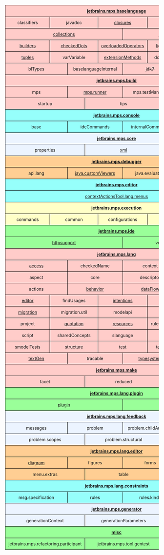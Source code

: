 <style type="text/css">
    
    .tg  {border-collapse:collapse;border-spacing:0; text-align:center}
    .header { font-weight:bold; text-decoration:underline }
    .tg td{border-color:black;border-style:solid;border-width:1px;font-size:14px;
      overflow:hidden;padding:10px 10px}
    .tg th{border-color:black;border-style:solid;border-width:1px;font-size:14px;
      overflow:hidden;padding:10px 10px;}
    .bg-green{background-color:#9aff99}
    .bg-red{background-color:#ffccc9}
    .bg-purple{background-color:#ffccc9}
    .bg-light-yellow{background-color:#ffffc7}
    .bg-yellow{background-color:#ffce93}
    .bg-gray{background-color:#ecf4ff}
    .bg-blue{background-color:#96fffb}
    
    table {
      table-layout: fixed ;
      width: 100% ;
    }

    td {
      width: 1.66666666667%;
    }
    </style>
<table class="tg">
<tbody>
  <tr>
    <td class="bg-red header" colspan="60">jetbrains.mps.baselanguage</td>
  </tr>
  <tr>
    <td class="bg-red" colspan="12">classifiers</td>
    <td class="bg-red" colspan="12">javadoc</td>
    <td class="bg-red" colspan="12"><a href="https://www.jetbrains.com/help/mps/closures.html" target="_blank">closures</a></td>
    <td class="bg-red" colspan="12"><a href="https://www.jetbrains.com/help/mps/testing-languages.html#unittestingwithbtestcase" target="_blank">unitTest</a></td>
    <td class="bg-red" colspan="12"><a href="https://www.jetbrains.com/help/mps/logging.html">logging</a></td>
  </tr>
  <tr>
    <td class="bg-red" colspan="30"><a href="https://www.jetbrains.com/help/mps/collections-language.html">collections</a></td>
    <td class="bg-red" colspan="30"><a href="https://www.jetbrains.com/help/mps/primitive-containers.html" target="_blank">collections.trove</a></td>
  </tr>
  <tr>
    <td class="bg-red" colspan="12"><a href="https://www.jetbrains.com/help/mps/builders.html" target="_blank">builders</a></td>
    <td class="bg-red" colspan="12"><a href="https://www.jetbrains.com/help/mps/other-languages.html#checkeddots" target="_blank">checkedDots</a></td>
    <td class="bg-red" colspan="12"><a href="https://www.jetbrains.com/help/mps/other-languages.html#overloadedoperators" target="_blank">overloadedOperators</a></td>
    <td class="bg-red" colspan="12"><a href="https://www.jetbrains.com/help/mps/lightweight-dsl.html" target="_blank">lightweightdsl</a></td>
    <td class="bg-red" colspan="12"><a href="https://www.jetbrains.com/help/mps/regexp-language.html" target="_blank">regexp</a></td>
  </tr>
  <tr>
    <td class="bg-red" colspan="12"><a href="https://www.jetbrains.com/help/mps/tuples.html" target="_blank">tuples</a></td>
    <td class="bg-red" colspan="12">varVariable</td>
    <td class="bg-red" colspan="12"><a href="https://www.jetbrains.com/help/mps/type-extension-methods.html" target="_blank">extensionMethods</a></td>
    <td class="bg-red" colspan="12">doubleDispatch</td>
    <td class="bg-red" colspan="12"><a href="https://www.jetbrains.com/help/mps/other-languages.html#customconstructors" target="_blank">constructors</a></td>
  </tr>
  <tr>
    <td class="bg-red" colspan="15">blTypes</td>
    <td class="bg-red" colspan="15">baselanguageInternal</td>
    <td class="bg-red" colspan="15"><s>jdk7</s></td>
    <td class="bg-red" colspan="15"><s>jdk8</s></td>
  </tr>
  <tr>
    <td class="bg-purple header" colspan="60"><a href="https://www.jetbrains.com/help/mps/build-language.html" target="_blank">jetbrains.mps.build</a></td>
  </tr>
  <tr>
    <td class="bg-purple" colspan="15">mps</td>
    <td class="bg-purple" colspan="15"><a href="https://www.jetbrains.com/help/mps/build-language.html#mps-runnerplugin" target="_blank">mps.runner</a></td>
    <td class="bg-purple" colspan="15">mps.testManifest</td>
    <td class="bg-purple" colspan="15">mps.tests</td>
  </tr>
  <tr>
    <td class="bg-purple" colspan="20">startup</td>
    <td class="bg-purple" colspan="20">tips</td>
    <td class="bg-purple" colspan="20">workflow</td>
  </tr>
  <tr>
    <td class="bg-blue header" colspan="60"><span style="font-style:normal"><a href="https://www.jetbrains.com/help/mps/mps-console.html" target="_blank">jetbrains.mps.console</a></span></td>
  </tr>
  <tr>
    <td class="bg-blue" colspan="15">base</td>
    <td class="bg-blue" colspan="15">ideCommands</td>
    <td class="bg-blue" colspan="15">internalCommands</td>
    <td class="bg-blue" colspan="15"><a href="https://www.jetbrains.com/help/mps/scripts.html">scripts</a></td>
  </tr>
  <tr>
    <td class="bg-gray header" colspan="60">jetbrains.mps.core</td>
  </tr>
  <tr>
    <td class="bg-gray" colspan="20">properties</td>
    <td class="bg-gray" colspan="20"><a href="https://www.jetbrains.com/help/mps/xml-language.html" target="_blank">xml</a></td>
    <td class="bg-gray" colspan="20">xml.sax</td>

  </tr>
  <tr>
    <td class="bg-yellow header" colspan="60"><span style="font-weight:bold">jetbrains.mps.debugger</span></td>
  </tr>
  <tr>
    <td class="bg-yellow" colspan="15">api.lang</td>
    <td class="bg-yellow" colspan="15"><a href="https://www.jetbrains.com/help/mps/debugger.html#customviewers" target="_blank">java.customViewers</a></td>
    <td class="bg-yellow" colspan="15">java.evaluation</td>
    <td class="bg-yellow" colspan="15">java.privateMembers</td>
  </tr>
  <tr>
    <td class="bg-blue header" colspan="60">jetbrains.mps.editor</td>
  </tr>
  <tr>
    <td class="bg-blue" colspan="60"><a href="https://www.jetbrains.com/help/mps/context-actions-tool.html" target="_blank">contextActionsTool.lang.menus</a></td>
  </tr>
  <tr>
    <td class="bg-light-yellow header" colspan="60">jetbrains.mps.execution</td>
  </tr>
  <tr>
    <td class="bg-light-yellow" colspan="12">commands</td>
    <td class="bg-light-yellow" colspan="12">common</td>
    <td class="bg-light-yellow" colspan="12">configurations</td>
    <td class="bg-light-yellow" colspan="12">settings</td>
    <td class="bg-light-yellow" colspan="12">util</td>
  </tr>
  <tr>
    <td class="bg-green header" colspan="60">jetbrains.mps.ide</td>
  </tr>
  <tr>
    <td class="bg-green" colspan="30"><a href="https://www.jetbrains.com/help/mps/http-support-plugin.html"h target="_blank">httpsupport</a></td>
    <td class="bg-green" colspan="30">vcs.modelmetadata</td>
  </tr>
  <tr>
    <td class="bg-red header" colspan="60">jetbrains.mps.lang</td>
  </tr>
  <tr>
    <td class="bg-red" colspan="15"><a href="https://www.jetbrains.com/help/mps/smodel-language.html#accesslanguage" target="_blank">access</a></td>
    <td class="bg-red" colspan="15">checkedName</td>
    <td class="bg-red" colspan="15">context</td>
    <td class="bg-red" colspan="15">context.defs</td>
  </tr>
  <tr>
    <td class="bg-red" colspan="15">aspect</td>
    <td class="bg-red" colspan="15">core</td>
    <td class="bg-red" colspan="15">descriptor</td>
    <td class="bg-red" colspan="15">extension</td>
  </tr>
  <tr>
    <td class="bg-red" colspan="15">actions</td>
    <td class="bg-red" colspan="15"><a href="https://www.jetbrains.com/help/mps/behavior.html" target="_blank">behavior</a></td>
    <td class="bg-red" colspan="15"><a href="https://www.jetbrains.com/help/mps/data-flow.html" target="_blank">dataFlow</a></td>
    <td class="bg-red" colspan="15">dataFlow.analyzers</td>
  </tr>
  <tr>
    <td class="bg-red" colspan="12"><a href="https://www.jetbrains.com/help/mps/editor.html" target="_blank">editor</a></td>
    <td class="bg-red" colspan="12">findUsages</td>
    <td class="bg-red" colspan="12"><a href="https://www.jetbrains.com/help/mps/mps-intentions.html" target="_blank">intentions</a></td>
    <td class="bg-red" colspan="12">makeup</td>
    <td class="bg-red" colspan="12">messages</td>
  </tr>
  <tr>
    <td class="bg-red" colspan="12"><a href="https://www.jetbrains.com/help/mps/migrations.html" target="_blank">migration</a></td>
    <td class="bg-red" colspan="12">migration.util</td>
    <td class="bg-red" colspan="12">modelapi</td>
    <td class="bg-red" colspan="12"><a href="https://www.jetbrains.com/help/mps/pattern.html" target="_blank">pattern</a></td>
    <td class="bg-red" colspan="12"><a href="https://www.jetbrains.com/help/mps/mps-refactoring.html">refactoring</a></td>
  </tr>
  <tr>
    <td class="bg-red" colspan="12">project</td>
    <td class="bg-red" colspan="12"><a href="https://www.jetbrains.com/help/mps/quotations.html" target="_blank">quotation</a></td>
    <td class="bg-red" colspan="12"><a href="https://www.jetbrains.com/help/mps/icon-description.html">resources</a></td>
    <td class="bg-red" colspan="12">rulesAndMessages</td>
    <td class="bg-red" colspan="12">scopes</td>
  </tr>
  <tr>
    <td class="bg-red" colspan="12">script</td>
    <td class="bg-red" colspan="12">sharedConcepts</td>
    <td class="bg-red" colspan="12">slanguage</td>
    <td class="bg-red" colspan="12"><a href="https://www.jetbrains.com/help/mps/smodel-language-queries.html" target="_blank">smodel</a></td>
    <td class="bg-red" colspan="12"><a href="https://www.jetbrains.com/help/mps/smodel-query-language.html#smodel.querylanguage" target="_blank">smodel.query</a></td>
  </tr>
  <tr>
    <td class="bg-red" colspan="12">smodelTests</td>
    <td class="bg-red" colspan="12"><a href="https://www.jetbrains.com/help/mps/structure.html" target="_blank">structure</a></td>
    <td class="bg-red" colspan="12"><a href="https://www.jetbrains.com/help/mps/testing-languages.html" target="_blank">test</a></td>
    <td class="bg-red" colspan="12">test.generator</td>
    <td class="bg-red" colspan="12">text</td>
  </tr>
  <tr>
    <td class="bg-red" colspan="15"><a href="https://www.jetbrains.com/help/mps/textgen.html" target="_blank">textGen</a></td>
    <td class="bg-red" colspan="15">tracable</td>
    <td class="bg-red" colspan="15"><a href="https://www.jetbrains.com/help/mps/typesystem.html" target="_blank">typesystem</a></td>
    <td class="bg-red" colspan="15">util.order</td>
  </tr>
  <tr>
    <td class="bg-purple header" colspan="60">jetbrains.mps.make</td>
  </tr>
  <tr>
    <td class="bg-purple" colspan="20">facet</td>
    <td class="bg-purple" colspan="20">reduced</td>
    <td class="bg-purple" colspan="20">script</td>
  </tr>
  <tr>
    <td class="bg-green header" colspan="60"><a href="https://www.jetbrains.com/help/mps/plugin.html" target="_blank">jetbrains.mps.lang.plugin</a></td>
  </tr>
  <tr>
    <td class="bg-green" colspan="30"><a href="https://www.jetbrains.com/help/mps/plugin.html" target="_blank">plugin</a></td>
    <td class="bg-green" colspan="30"><a href="https://www.jetbrains.com/help/mps/plugin.html" target="_blank">standalone</a></td>
  </tr>
  <tr>
    <td class="bg-gray header" colspan="60"><a hef="https://www.jetbrains.com/help/mps/feedback.html" target="_blank">jetbrains.mps.lang.feedback</a></td>
  </tr>
  <tr>
    <td class="bg-gray" colspan="15">messages</td>
    <td class="bg-gray" colspan="15">problem</td>
    <td class="bg-gray" colspan="15">problem.childAndProp</td>
    <td class="bg-gray" colspan="15">problem.failingRule</td>
  </tr>
  <tr>
    <td class="bg-gray" colspan="20">problem.scopes</td>
    <td class="bg-gray" colspan="20">problem.structural</td>
    <td class="bg-gray" colspan="20">skeleton</td>
  </tr>
  <tr>
    <td class="bg-yellow header" colspan="60">jetbrains.mps.lang.editor</td>
  </tr>
  <tr>
    <td class="bg-yellow" colspan="15"><a href="https://www.jetbrains.com/help/mps/diagramming-editor.html" target="_blank"><s>diagram</s></a></td>
    <td class="bg-yellow" colspan="15">figures</td>
    <td class="bg-yellow" colspan="15">forms</td>
    <td class="bg-yellow" colspan="15">imageGen</td>
  </tr>
  <tr>
    <td class="bg-yellow" colspan="20">menu.extras</td>
    <td class="bg-yellow" colspan="20">table</td>
    <td class="bg-yellow" colspan="20">tooltips</td>
  </tr>
  <tr>
    <td class="bg-blue header" colspan="60"><a href="https://www.jetbrains.com/help/mps/constraints.html" target="_blank">jetbrains.mps.lang.constraints</a></td>
  </tr>
  <tr>
    <td class="bg-blue" colspan="15">msg.specification</td>
    <td class="bg-blue" colspan="15">rules</td>
    <td class="bg-blue" colspan="15">rules.kinds</td>
    <td class="bg-blue" colspan="15">rules.skeleton</td>
  </tr>
  <tr>
    <td class="bg-gray header" colspan="60"><a href="https://www.jetbrains.com/help/mps/mps-generator.html">jetbrains.mps.generator</a></td>
  </tr>
  <tr>
    <td class="bg-gray" colspan="20">generationContext</td>
    <td class="bg-gray" colspan="20">generationParameters</td>
    <td class="bg-gray" colspan="20"><a href="https://www.jetbrains.com/help/mps/generation-plan.html#verifyingthegenerationplan" target="_blank">plan</a></td>
  </tr>
  <tr>
    <td class="bg-green header" colspan="60">misc</td>
  </tr>
  <tr>
    <td class="bg-green" colspan="20">jetbrains.mps.refactoring.participant</td>
    <td class="bg-green" colspan="20">jetbrains.mps.tool.gentest</td>
    <td class="bg-green" colspan="20"><a href="https://www.jetbrains.com/help/mps/mergehints.html" target="_blank">jetbrains.mps.vcs.mergehints</a></td>
  </tr>
</tbody>
</table>
